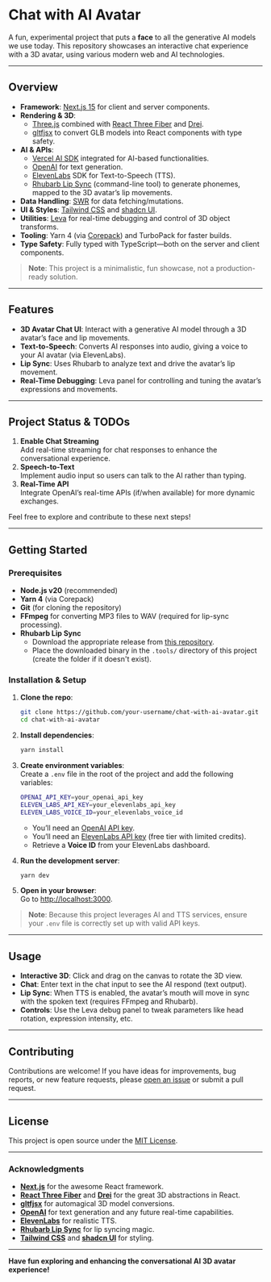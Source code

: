 # Chat with AI Avatar

A fun, experimental project that puts a **face** to all the generative AI models we use today. This repository showcases an interactive chat experience with a 3D avatar, using various modern web and AI technologies.

---

## Overview

- **Framework**: [Next.js 15](https://nextjs.org/) for client and server components.
- **Rendering & 3D**:
    - [Three.js](https://threejs.org/) combined with [React Three Fiber](https://github.com/pmndrs/react-three-fiber) and [Drei](https://github.com/pmndrs/drei).
    - [gltfjsx](https://github.com/pmndrs/gltfjsx) to convert GLB models into React components with type safety.
- **AI & APIs**:
    - [Vercel AI SDK](https://sdk.vercel.ai/) integrated for AI-based functionalities.
    - [OpenAI](https://openai.com/) for text generation.
    - [ElevenLabs](https://beta.elevenlabs.io/) SDK for Text-to-Speech (TTS).
    - [Rhubarb Lip Sync](https://github.com/DanielSWolf/rhubarb-lip-sync) (command-line tool) to generate phonemes, mapped to the 3D avatar’s lip movements.
- **Data Handling**: [SWR](https://swr.vercel.app/) for data fetching/mutations.
- **UI & Styles**: [Tailwind CSS](https://tailwindcss.com/) and [shadcn UI](https://ui.shadcn.com/).
- **Utilities**: [Leva](https://github.com/pmndrs/leva) for real-time debugging and control of 3D object transforms.
- **Tooling**: Yarn 4 (via [Corepack](https://nodejs.org/api/corepack.html)) and TurboPack for faster builds.
- **Type Safety**: Fully typed with TypeScript—both on the server and client components.

> **Note**: This project is a minimalistic, fun showcase, not a production-ready solution.

---

## Features

- **3D Avatar Chat UI**: Interact with a generative AI model through a 3D avatar’s face and lip movements.
- **Text-to-Speech**: Converts AI responses into audio, giving a voice to your AI avatar (via ElevenLabs).
- **Lip Sync**: Uses Rhubarb to analyze text and drive the avatar’s lip movement.
- **Real-Time Debugging**: Leva panel for controlling and tuning the avatar’s expressions and movements.

---

## Project Status & TODOs

1. **Enable Chat Streaming**  
   Add real-time streaming for chat responses to enhance the conversational experience.
2. **Speech-to-Text**  
   Implement audio input so users can talk to the AI rather than typing.
3. **Real-Time API**  
   Integrate OpenAI’s real-time APIs (if/when available) for more dynamic exchanges.

Feel free to explore and contribute to these next steps!

---

## Getting Started

### Prerequisites

- **Node.js v20** (recommended)
- **Yarn 4** (via Corepack)
- **Git** (for cloning the repository)
- **FFmpeg** for converting MP3 files to WAV (required for lip-sync processing).
- **Rhubarb Lip Sync**
    - Download the appropriate release from [this repository](https://github.com/DanielSWolf/rhubarb-lip-sync/releases).
    - Place the downloaded binary in the `.tools/` directory of this project (create the folder if it doesn't exist).

### Installation & Setup

1. **Clone the repo**:
   ```bash
   git clone https://github.com/your-username/chat-with-ai-avatar.git
   cd chat-with-ai-avatar
   ```

2. **Install dependencies**:
   ```bash
   yarn install
   ```

3. **Create environment variables**:  
   Create a `.env` file in the root of the project and add the following variables:
   ```bash
   OPENAI_API_KEY=your_openai_api_key
   ELEVEN_LABS_API_KEY=your_elevenlabs_api_key
   ELEVEN_LABS_VOICE_ID=your_elevenlabs_voice_id
   ```
    - You’ll need an [OpenAI API key](https://platform.openai.com/).
    - You’ll need an [ElevenLabs API key](https://beta.elevenlabs.io/) (free tier with limited credits).
    - Retrieve a **Voice ID** from your ElevenLabs dashboard.

4. **Run the development server**:
   ```bash
   yarn dev
   ```

5. **Open in your browser**:  
   Go to [http://localhost:3000](http://localhost:3000).

> **Note**: Because this project leverages AI and TTS services, ensure your `.env` file is correctly set up with valid API keys.

---

## Usage

- **Interactive 3D**: Click and drag on the canvas to rotate the 3D view.
- **Chat**: Enter text in the chat input to see the AI respond (text output).
- **Lip Sync**: When TTS is enabled, the avatar’s mouth will move in sync with the spoken text (requires FFmpeg and Rhubarb).
- **Controls**: Use the Leva debug panel to tweak parameters like head rotation, expression intensity, etc.

---

## Contributing

Contributions are welcome! If you have ideas for improvements, bug reports, or new feature requests, please [open an issue](https://github.com/your-username/chat-with-ai-avatar/issues) or submit a pull request.

---

## License

This project is open source under the [MIT License](LICENSE).

---

### Acknowledgments

- **[Next.js](https://nextjs.org/)** for the awesome React framework.
- **[React Three Fiber](https://github.com/pmndrs/react-three-fiber)** and **[Drei](https://github.com/pmndrs/drei)** for the great 3D abstractions in React.
- **[gltfjsx](https://github.com/pmndrs/gltfjsx)** for automagical 3D model conversions.
- **[OpenAI](https://openai.com/)** for text generation and any future real-time capabilities.
- **[ElevenLabs](https://beta.elevenlabs.io/)** for realistic TTS.
- **[Rhubarb Lip Sync](https://github.com/DanielSWolf/rhubarb-lip-sync)** for lip syncing magic.
- **[Tailwind CSS](https://tailwindcss.com/)** and **[shadcn UI](https://ui.shadcn.com/)** for styling.

---

**Have fun exploring and enhancing the conversational AI 3D avatar experience!**